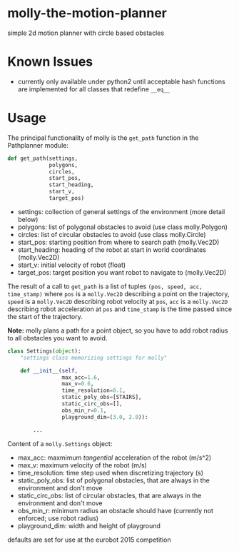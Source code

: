 molly-the-motion-planner
========================

simple 2d motion planner with circle based obstacles

# Known Issues

* currently only available under python2 until acceptable hash functions are
  implemented for all classes that redefine ```__eq__```

# Usage

The principal functionality of molly is the ```get_path``` function in the
Pathplanner module:

```python
def get_path(settings,
             polygons,
             circles,
             start_pos,
             start_heading,
             start_v,
             target_pos)
```

* settings: collection of general settings of the environment (more detail below)
* polygons: list of polygonal obstacles to avoid (use class molly.Polygon)
* circles: list of circular obstacles to avoid (use class molly.Circle)
* start_pos: starting position from where to search path (molly.Vec2D)
* start_heading: heading of the robot at start in world coordinates (molly.Vec2D)
* start_v: initial velocity of robot (float)
* target_pos: target position you want robot to navigate to (molly.Vec2D)

The result of a call to ```get_path``` is a list of tuples ```(pos, speed, acc, time_stamp)```
where ```pos``` is a ```molly.Vec2D``` describing a point on the trajectory,
```speed``` is a ```molly.Vec2D``` describing robot velocity at ```pos```, 
```acc``` is a ```molly.Vec2D``` describing robot acceleration at ```pos``` and
```time_stamp``` is the time passed since the start of the trajectory.

**Note:** molly plans a path for a point object, so you have to add robot radius
to all obstacles you want to avoid.

```python
class Settings(object):
    "settings class memorizing settings for molly"

    def __init__(self,
                 max_acc=1.6,
                 max_v=0.6,
                 time_resolution=0.1,
                 static_poly_obs=[STAIRS],
                 static_circ_obs=[],
                 obs_min_r=0.1,
                 playground_dim=(3.0, 2.0)):

        ...
```

Content of a ```molly.Settings``` object:

* max_acc: maxmimum *tangential* acceleration of the robot (m/s^2)
* max_v: maximum velocity of the robot (m/s)
* time_resolution: time step used when discretizing trajectory (s)
* static_poly_obs: list of polygonal obstacles, that are always in the environment and don't move 
* static_circ_obs: list of circular obstacles, that are always in the environment and don't move
* obs_min_r: minimum radius an obstacle should have (currently not enforced; use robot radius)
* playground_dim: width and height of playground

defaults are set for use at the eurobot 2015 competition

